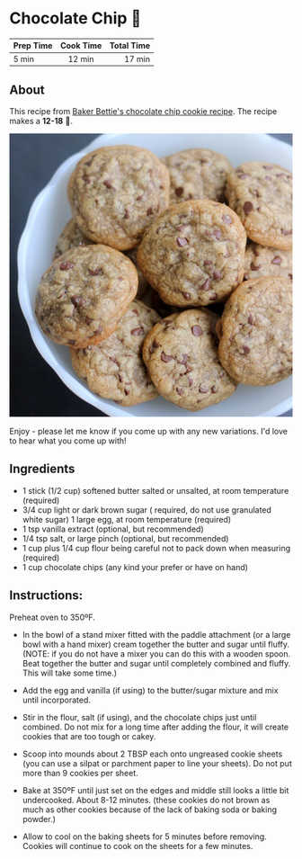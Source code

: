 # Chocolate Chip :cookie: 

| Prep Time        | Cook Time           | Total Time  |
| ------------- |:-------------:| -----:|
| 5 min     | 12 min | 17 min |


## About

This recipe from [Baker Bettie's chocolate chip cookie recipe](http://bakerbettie.com/easy-chocolate-chip-cookies/). The recipe makes a **12-18** :cookie:.  

![](assets/images/IMG_3998_square.jpg)

Enjoy - please let me know if you come up with any new variations. I'd love to hear what you come up with!

## Ingredients

* 1 stick (1/2 cup) softened butter salted or unsalted, at room temperature (required)
* 3/4 cup light or dark brown sugar ( required, do not use granulated white sugar)
1 large egg, at room temperature (required)
* 1 tsp vanilla extract (optional, but recommended)
* 1/4 tsp salt, or large pinch (optional, but recommended)
* 1 cup plus 1/4 cup flour being careful not to pack down when measuring (required)
* 1 cup chocolate chips (any kind your prefer or have on hand)

## Instructions:

Preheat oven to 350ºF.

* In the bowl of a stand mixer fitted with the paddle attachment (or a large bowl with a hand mixer) cream together the butter and sugar until fluffy. (NOTE: if you do not have a mixer you can do this with a wooden spoon. Beat together the butter and sugar until completely combined and fluffy. This will take some time.)

* Add the egg and vanilla (if using) to the butter/sugar mixture and mix until incorporated.

* Stir in the flour, salt (if using), and the chocolate chips just until combined. Do not mix for a long time after adding the flour, it will create cookies that are too tough or cakey.

* Scoop into mounds about 2 TBSP each onto ungreased cookie sheets (you can use a silpat or parchment paper to line your sheets). Do not put more than 9 cookies per sheet.

* Bake at 350ºF until just set on the edges and middle still looks a little bit undercooked. About 8-12 minutes. (these cookies do not brown as much as other cookies because of the lack of baking soda or baking powder.)

* Allow to cool on the baking sheets for 5 minutes before removing. Cookies will continue to cook on the sheets for a few minutes.